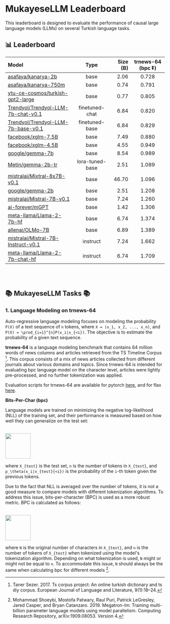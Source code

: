 # MukayeseLLM Leaderboard

This leaderboard is designed to evaluate the performance of causal large language models (LLMs) on several Turkish language tasks.

## 📊 Leaderboard

| Model | Type | Size (B) | trnews-64 (bpc ⏬) |
|:----- |:----:| -------: | :----------------: |
| [asafaya/kanarya-2b](https://huggingface.co/asafaya/kanarya-2b)  | base             | 2.06        | 0.728 |
| [asafaya/kanarya-750m](https://huggingface.co/asafaya/kanarya-750m) | base             | 0.74        | 0.791 |
| [ytu-ce-cosmos/turkish-gpt2-large](https://huggingface.co/ytu-ce-cosmos/turkish-gpt2-large) | base             | 0.77        | 0.805 |
| [Trendyol/Trendyol-LLM-7b-chat-v0.1](https://huggingface.co/Trendyol/Trendyol-LLM-7b-chat-v0.1) | finetuned-chat   | 6.84        | 0.820 |
| [Trendyol/Trendyol-LLM-7b-base-v0.1](https://huggingface.co/Trendyol/Trendyol-LLM-7b-base-v0.1) | finetuned-base   | 6.84        | 0.829 |
| [facebook/xglm-7.5B](https://huggingface.co/facebook/xglm-7.5B) | base             | 7.49        | 0.880 |
| [facebook/xglm-4.5B](https://huggingface.co/facebook/xglm-4.5B) | base             | 4.55        | 0.949 |
| [google/gemma-7b](https://huggingface.co/google/gemma-7b)     | base             | 8.54        | 0.989 |
| [Metin/gemma-2b-tr](https://huggingface.co/Metin/gemma-2b-tr)   | lora-tuned-base | 2.51        | 1.089 |
| [mistralai/Mixtral-8x7B-v0.1](https://huggingface.co/mistralai/Mixtral-8x7B-v0.1) | base             | 46.70       | 1.096 |
| [google/gemma-2b](https://huggingface.co/google/gemma-2b)     | base             | 2.51        | 1.208 |
| [mistralai/Mistral-7B-v0.1](https://huggingface.co/mistralai/Mistral-7B-v0.1) | base             | 7.24        | 1.260 |
| [ai-forever/mGPT](https://huggingface.co/ai-forever/mGPT) | base             | 1.42        | 1.306 |
| [meta-llama/Llama-2-7b-hf](https://huggingface.co/meta-llama/Llama-2-7b-hf) | base             | 6.74        | 1.374 |
| [allenai/OLMo-7B](https://huggingface.co/allenai/OLMo-7B)     | base             | 6.89        | 1.389 |
| [mistralai/Mistral-7B-Instruct-v0.1](https://huggingface.co/mistralai/Mistral-7B-Instruct-v0.1) | instruct         | 7.24        | 1.662 |
| [meta-llama/Llama-2-7b-chat-hf](https://huggingface.co/meta-llama/Llama-2-7b-chat-hf) | instruct         | 6.74        | 1.709 |

<br>
<br>

## 📚 MukayeseLLM Tasks 📚 

### 1. Language Modeling on trnews-64

Auto-regressive language modeling focuses on modeling the probability `P(X)` of a text sequence of `n` tokens, where `X = (x_1, x_2, ..., x_n)`, and `P(X) = \prod_{i=1}^{n}P(x_i|x_{<i})`. The objective is to estimate the probability of a given text sequence.

__trnews-64__ is a language modeling benchmark that contains 64 million words of news columns and articles retrieved from the TS Timeline Corpus [^2^]. This corpus consists of a mix of news articles collected from different journals about various domains and topics. Since trnews-64 is intended for evaluating bpc language model on the character level, articles were lightly pre-processed, and no further tokenization was applied.

Evaluation scripts for trnews-64 are available for pytorch [here](/data/src/evaluate_bpc_pytorch.py), and for flax [here](/data/src/evaluate_bpc_flax.py).

[^2^]: Taner Sezer. 2017. Ts corpus project: An online turkish dictionary and ts diy corpus. European Journal of Language and Literature, 9(1):18–24.

**Bits-Per-Char (bpc)**

Language models are trained on minimizing the negative log-likelihood (NLL) of the training set, and their performance is measured based on how well they can generalize on the test set:

<br>
<img src="https://latex.codecogs.com/svg.latex?nll(X_{test}) = -\frac{1}{n} \sum_{i=1}^{n}log\ p_\theta(x_i|x_{test}{<i})" style="border:none;" height="80" />
<br>

where `X_{test}` is the test set, `n` is the number of tokens in `X_{test}`, and `p_\theta(x_i|x_{test}{<i})` is the probability of the `i`-th token given the previous tokens.

Due to the fact that NLL is averaged over the number of tokens, it is not a good measure to compare models with different tokenization algorithms. To address this issue, bits-per-character (BPC) is used as a more robust metric. BPC is calculated as follows:

<br>
<img src="https://latex.codecogs.com/svg.latex?bpc(X_{test}) = \frac{n}{Nlog(2)}nll(X_{test}) = \frac{-1}{Nlog(2)} \sum_{i=1}^{n}log\ p_\theta(x_i|x_{test}{<i})" style="border:none;" height="80" />
<br>

where `N` is the original number of characters in `X_{test}`, and `n` is the number of tokens of `X_{test}` when tokenized using the model's tokenization algorithm. Depending on what tokenization is used, `N` might or might not be equal to `n`. To accommodate this issue, `N` should always be the same when calculating bpc for different models [^shoeybi-etal-2019-megatronlm^].

[^shoeybi-etal-2019-megatronlm^]: Mohammad Shoeybi, Mostofa Patwary, Raul Puri, Patrick LeGresley, Jared Casper, and Bryan Catanzaro. 2019. Megatron-lm: Training multi-billion parameter language models using model parallelism. Computing Research Repository, arXiv:1909.08053. Version 4.
